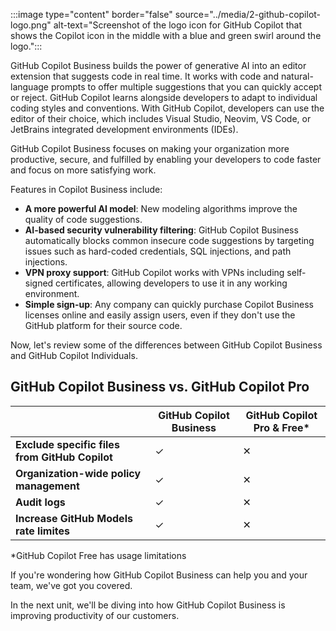 ﻿:::image type="content" border="false" source="../media/2-github-copilot-logo.png" alt-text="Screenshot of the logo icon for GitHub Copilot that shows the Copilot icon in the middle with a blue and green swirl around the logo.":::

GitHub Copilot Business builds the power of generative AI into an editor extension that suggests code in real time. It works with code and natural-language prompts to offer multiple suggestions that you can quickly accept or reject. GitHub Copilot learns alongside developers to adapt to individual coding styles and conventions. With GitHub Copilot, developers can use the editor of their choice, which includes Visual Studio, Neovim, VS Code, or JetBrains integrated development environments (IDEs).

GitHub Copilot Business focuses on making your organization more productive, secure, and fulfilled by enabling your developers to code faster and focus on more satisfying work.

Features in Copilot Business include:

- **A more powerful AI model**: New modeling algorithms improve the quality of code suggestions.
- **AI-based security vulnerability filtering**: GitHub Copilot Business automatically blocks common insecure code suggestions by targeting issues such as hard-coded credentials, SQL injections, and path injections.
- **VPN proxy support**: GitHub Copilot works with VPNs including self-signed certificates, allowing developers to use it in any working environment.
- **Simple sign-up**: Any company can quickly purchase Copilot Business licenses online and easily assign users, even if they don't use the GitHub platform for their source code.

Now, let's review some of the differences between GitHub Copilot Business and GitHub Copilot Individuals.

## GitHub Copilot Business vs. GitHub Copilot Pro

||GitHub Copilot Business|GitHub Copilot Pro & Free*|
|---------------------------------------------------------|---|---|
|**Exclude specific files from GitHub Copilot**| ✓ | ✕ |
|**Organization-wide policy management**| ✓ | ✕ |
|**Audit logs**| ✓ | ✕ |
|**Increase GitHub Models rate limites**| ✓ | ✕ |

*GitHub Copilot Free has usage limitations

If you're wondering how GitHub Copilot Business can help you and your team, we've got you covered.

In the next unit, we'll be diving into how GitHub Copilot Business is improving productivity of our customers.
